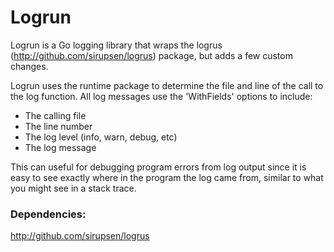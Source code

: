# Logrun

Logrun is a Go logging library that wraps the logrus (http://github.com/sirupsen/logrus) package, but adds a few custom changes. 

Logrun uses the runtime package to determine the file and line of the call to the log function. 
All log messages use the 'WithFields' options to include:
* The calling file
* The line number
* The log level (info, warn, debug, etc)
* The log message

This can useful for debugging program errors from log output since it is easy to see exactly where in the program the log came from, similar to what you might see in a stack trace.

### Dependencies: ###
http://github.com/sirupsen/logrus